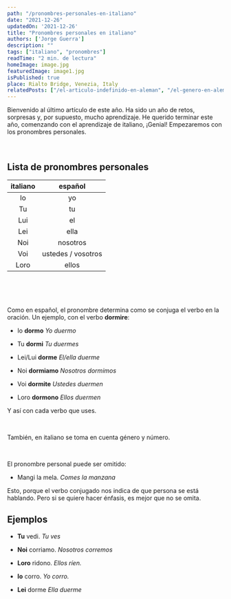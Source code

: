 ```yaml
---
path: "/pronombres-personales-en-italiano"
date: "2021-12-26"
updatedOn: '2021-12-26'
title: "Pronombres personales en italiano"
authors: ['Jorge Guerra']
description: ""
tags: ["italiano", "pronombres"]
readTime: "2 min. de lectura"
homeImage: image.jpg
featuredImage: image1.jpg
isPublished: true
place: Rialto Bridge, Venezia, Italy
relatedPosts: ["/el-articulo-indefinido-en-aleman", "/el-genero-en-aleman", "/el-objeto-directo-en-espaniol"]
---
```


Bienvenido al último artículo de este año. Ha sido un año de retos, sorpresas y, por supuesto, mucho aprendizaje.
He querido terminar este año, comenzando con el aprendizaje de italiano, ¡Genial! Empezaremos con los pronombres
personales.

<br />

## Lista de pronombres personales

|  italiano   | español               |
| :---------: |:---------------------:|
| Io          |    yo                 |
| Tu          |    tu                 |
| Lui         |    el                 |
| Lei         |    ella               |
| Noi         |  nosotros             |
| Voi         |  ustedes / vosotros   |
| Loro        |  ellos                |

<br /><br /><br />

Como en español, el pronombre determina como se conjuga el verbo en la oración. Un ejemplo, con el verbo **dormire**:

* Io **dormo**
  _Yo duermo_

* Tu **dormi**
  _Tu duermes_

* Lei/Lui **dorme**
  _El/ella duerme_

* Noi **dormiamo**
  _Nosotros dormimos_

* Voi **dormite**
  _Ustedes duermen_

* Loro **dormono**
  _Ellos duermen_

Y así con cada verbo que uses.

<br />

También, en italiano se toma en cuenta género y número.

<br />

El pronombre personal puede ser omitido:

*  Mangi la mela.
   *Comes la manzana*

Esto, porque el verbo conjugado nos indica de que persona se está hablando. Pero si se quiere hacer énfasis, es mejor
que no se omita.

## Ejemplos

* **Tu** vedi.
   _Tu ves_

* **Noi** corriamo.
   _Nosotros corremos_

* **Loro** ridono.
  _Ellos ríen._

* **Io** corro.
  _Yo corro._

* **Lei** dorme
  _Ella duerme_
